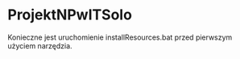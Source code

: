 # ProjektNPwITSolo

Konieczne jest uruchomienie installResources.bat przed pierwszym użyciem narzędzia.
